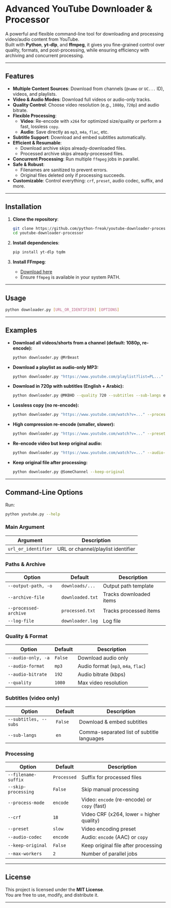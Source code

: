 # Advanced YouTube Downloader & Processor

A powerful and flexible command-line tool for downloading and processing video/audio content from YouTube.  
Built with **Python**, **yt-dlp**, and **ffmpeg**, it gives you fine-grained control over quality, formats, and post-processing, while ensuring efficiency with archiving and concurrent processing.

---

## Features

- **Multiple Content Sources**: Download from channels (`@name` or `UC...` ID), videos, and playlists.
- **Video & Audio Modes**: Download full videos or audio-only tracks.
- **Quality Control**: Choose video resolution (e.g., `1080p`, `720p`) and audio bitrate.
- **Flexible Processing**:
  - **Video**: Re-encode with `x264` for optimized size/quality or perform a fast, lossless `copy`.
  - **Audio**: Save directly as `mp3`, `m4a`, `flac`, etc.
- **Subtitle Support**: Download and embed subtitles automatically.
- **Efficient & Resumable**:
  - Download archive skips already-downloaded files.
  - Processed archive skips already-processed files.
- **Concurrent Processing**: Run multiple `ffmpeg` jobs in parallel.
- **Safe & Robust**:
  - Filenames are sanitized to prevent errors.
  - Original files deleted only if processing succeeds.
- **Customizable**: Control everything: `crf`, `preset`, audio codec, suffix, and more.

---

## Installation

1. **Clone the repository**:
   ```bash
   git clone https://github.com/python-freak/youtube-downloader-processor.git
   cd youtube-downloader-processor
   ```

2. **Install dependencies**:
   ```bash
   pip install yt-dlp tqdm
   ```

3. **Install FFmpeg**:
   - [Download here](https://ffmpeg.org/download.html)  
   - Ensure `ffmpeg` is available in your system PATH.

---

## Usage

```bash
python downloader.py [URL_OR_IDENTIFIER] [OPTIONS]
```

---

## Examples

- **Download all videos/shorts from a channel (default: 1080p, re-encode):**
  ```bash
  python downloader.py @MrBeast
  ```

- **Download a playlist as audio-only MP3:**
  ```bash
  python downloader.py "https://www.youtube.com/playlist?list=PL..." --audio-only --audio-format mp3
  ```

- **Download in 720p with subtitles (English + Arabic):**
  ```bash
  python downloader.py @MKBHD --quality 720 --subtitles --sub-langs en,ar
  ```

- **Lossless copy (no re-encode):**
  ```bash
  python downloader.py "https://www.youtube.com/watch?v=..." --process-mode copy
  ```

- **High compression re-encode (smaller, slower):**
  ```bash
  python downloader.py "https://www.youtube.com/watch?v=..." --preset veryslow --crf 24
  ```

- **Re-encode video but keep original audio:**
  ```bash
  python downloader.py "https://www.youtube.com/watch?v=..." --audio-codec copy
  ```

- **Keep original file after processing:**
  ```bash
  python downloader.py @SomeChannel --keep-original
  ```

---

## Command-Line Options

Run:
```bash
python youtube.py --help
```

### Main Argument
| Argument            | Description                                                |
|---------------------|------------------------------------------------------------|
| `url_or_identifier` | URL or channel/playlist identifier                         |

### Paths & Archive
| Option                | Default          | Description                           |
|-----------------------|------------------|---------------------------------------|
| `--output-path, -o`   | `downloads/...`  | Output path template                  |
| `--archive-file`      | `downloaded.txt` | Tracks downloaded items               |
| `--processed-archive` | `processed.txt`  | Tracks processed items                |
| `--log-file`          | `downloader.log` | Log file                              |

### Quality & Format
| Option             | Default | Description                                       |
|--------------------|---------|---------------------------------------------------|
| `--audio-only, -a` | `False` | Download audio only                               |
| `--audio-format`   | `mp3`   | Audio format (`mp3`, `m4a`, `flac`)               |
| `--audio-bitrate`  | `192`   | Audio bitrate (kbps)                              |
| `--quality`        | `1080`  | Max video resolution                              |

### Subtitles (video only)
| Option                | Default | Description                                    |
|-----------------------|---------|------------------------------------------------|
| `--subtitles, --subs` | `False` | Download & embed subtitles                     |
| `--sub-langs`         | `en`    | Comma-separated list of subtitle languages     |

### Processing
| Option              | Default     | Description                                  |
|---------------------|-------------|----------------------------------------------|
| `--filename-suffix` | `Processed` | Suffix for processed files                   |
| `--skip-processing` | `False`     | Skip manual processing                       |
| `--process-mode`    | `encode`    | Video: `encode` (re-encode) or `copy` (fast) |
| `--crf`             | `18`        | Video CRF (x264, lower = higher quality)     |
| `--preset`          | `slow`      | Video encoding preset                        |
| `--audio-codec`     | `encode`    | Audio: `encode` (AAC) or `copy`              |
| `--keep-original`   | `False`     | Keep original file after processing          |
| `--max-workers`     | `2`         | Number of parallel jobs                      |

---

## License

This project is licensed under the **MIT License**.  
You are free to use, modify, and distribute it.

---
